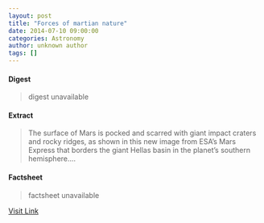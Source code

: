 ```yaml
---
layout: post
title: "Forces of martian nature"
date: 2014-07-10 09:00:00
categories: Astronomy
author: unknown author
tags: []
---
```



#### Digest
>digest unavailable

#### Extract
>The surface of Mars is pocked and scarred with giant impact craters and rocky ridges, as shown in this new image from ESA’s Mars Express that borders the giant Hellas basin in the planet’s southern hemisphere....

#### Factsheet
>factsheet unavailable

[Visit Link](http://www.esa.int/Our_Activities/Space_Science/Mars_Express/Forces_of_martian_nature)



